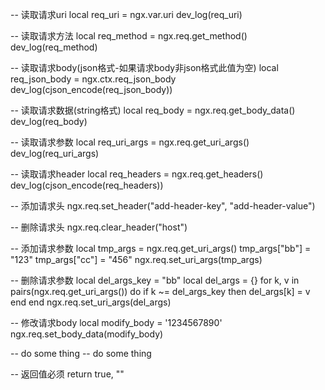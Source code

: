 -- 读取请求uri
local req_uri = ngx.var.uri
dev_log(req_uri)

-- 读取请求方法
local req_method = ngx.req.get_method()
dev_log(req_method)

-- 读取请求body(json格式-如果请求body非json格式此值为空)
local req_json_body = ngx.ctx.req_json_body
dev_log(cjson_encode(req_json_body))

-- 读取请求数据(string格式)
local req_body = ngx.req.get_body_data()
dev_log(req_body)

-- 读取请求参数
local req_uri_args = ngx.req.get_uri_args()
dev_log(req_uri_args)

-- 读取请求header
local req_headers = ngx.req.get_headers()
dev_log(cjson_encode(req_headers))

-- 添加请求头
ngx.req.set_header("add-header-key", "add-header-value")

-- 删除请求头
ngx.req.clear_header("host")


-- 添加请求参数
local tmp_args = ngx.req.get_uri_args()
tmp_args["bb"] = "123"
tmp_args["cc"] = "456"
ngx.req.set_uri_args(tmp_args)

-- 删除请求参数
local del_args_key = "bb"
local del_args = {}
for k, v in pairs(ngx.req.get_uri_args()) do
  if k ~= del_args_key then
    del_args[k] = v
  end
end
ngx.req.set_uri_args(del_args)

-- 修改请求body
local modify_body = '1234567890'
ngx.req.set_body_data(modify_body)


-- do some thing
-- do some thing

-- 返回值必须
return true, ""